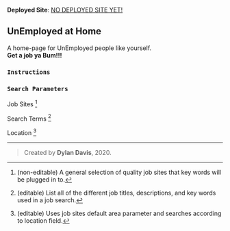 **Deployed Site**: [NO DEPLOYED SITE YET!](http://localhost:3000)

## UnEmployed at Home

A home-page for UnEmployed people like yourself.<br />
**Get a job ya Bum!!!**

### `Instructions`

### `Search Parameters`
Job Sites [^1]

[^1]: (non-editable) A general selection of quality job sites that key words will be plugged in to.

Search Terms [^2]

[^2]: (editable) List all of the different job titles, descriptions, and key words used in a job search.

Location [^3]

[^3]: (editable) Uses job sites default area parameter and searches according to location field.

<hr />

> Created by **Dylan Davis**, 2020.
